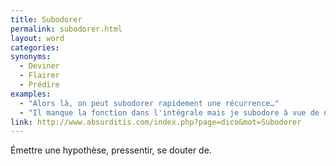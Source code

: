```yaml
---
title: Subodorer
permalink: subodorer.html
layout: word
categories:
synonyms:
  - Deviner
  - Flairer
  - Prédire
examples:
  - "Alors là, on peut subodorer rapidement une récurrence…"
  - "Il manque la fonction dans l'intégrale mais je subodore à vue de nez qu'il s'agit de l'intégrale de ln(x) autour de 0 qui vous plonge dans une indicible indécision…"
link: http://www.absurditis.com/index.php?page=dico&mot=Subodorer
---
```


Émettre une hypothèse, pressentir, se douter de.

